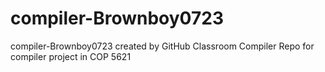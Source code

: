# compiler-Brownboy0723
compiler-Brownboy0723 created by GitHub Classroom
Compiler Repo for compiler project in COP 5621
